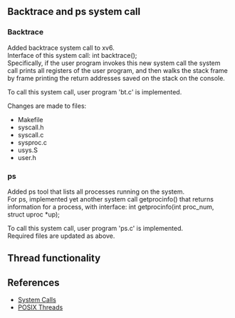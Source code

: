 ## Backtrace and ps system call
### Backtrace
Added backtrace system call to xv6.  
Interface of this system call: int backtrace();  
Specifically, if the user program invokes this new system call the system call prints all registers of the user program, and then walks the stack frame by frame printing the return addresses saved on the stack on the console.  
  
To call this system call, user program 'bt.c' is implemented.  

Changes are made to files:  
- Makefile
- syscall.h
- syscall.c
- sysproc.c
- usys.S
- user.h

### ps
Added ps tool that lists all processes running on the system.  
For ps, implemented yet another system call getprocinfo() that returns information for a process, with interface: int getprocinfo(int proc_num, struct uproc *up);  

To call this system call, user program 'ps.c' is implemented.  
Required files are updated as above.

## Thread functionality

## References
- [System Calls](https://www.ics.uci.edu/~aburtsev/238P/hw/hw3-system-calls.html)
- [POSIX Threads](https://www.ics.uci.edu/~aburtsev/238P/hw/hw4-threads.html)
